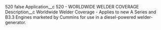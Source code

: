 <?xml version="1.0" encoding="UTF-8"?>
<CustomMetadata xmlns="http://soap.sforce.com/2006/04/metadata" xmlns:xsi="http://www.w3.org/2001/XMLSchema-instance" xmlns:xsd="http://www.w3.org/2001/XMLSchema">
    <label>520</label>
    <protected>false</protected>
    <values>
        <field>Application__c</field>
        <value xsi:type="xsd:string">520 - WORLDWIDE WELDER COVERAGE</value>
    </values>
    <values>
        <field>Description__c</field>
        <value xsi:type="xsd:string">Worldwide Welder Coverage - Applies to new A Series and B3.3 Engines marketed by Cummins for use in a diesel-powered welder-generator.</value>
    </values>
</CustomMetadata>
